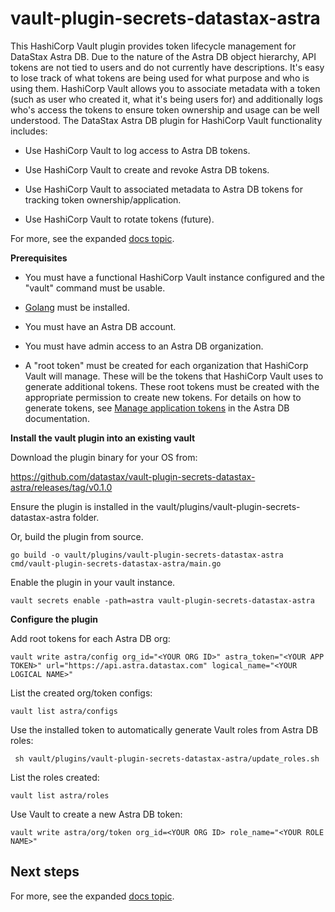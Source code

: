 
# vault-plugin-secrets-datastax-astra

This HashiCorp Vault plugin provides token lifecycle management for DataStax Astra DB. Due to the nature of the Astra DB object hierarchy, API tokens are not tied to users and do not currently have descriptions. It's easy to lose track of what tokens are being used for what purpose and who is using them. HashiCorp Vault allows you to associate metadata with a token (such as user who created it, what it's being users for) and additionally logs who's access the tokens to ensure token ownership and usage can be well understood. The DataStax Astra DB plugin for HashiCorp Vault functionality includes:

-   Use HashiCorp Vault to log access to Astra DB tokens.
    
-   Use HashiCorp Vault to create and revoke Astra DB tokens.
    
-   Use HashiCorp Vault to associated metadata to Astra DB tokens for tracking token ownership/application.
    
-   Use HashiCorp Vault to rotate tokens (future).

For more, see the expanded [docs topic](docs/index.md).

**Prerequisites**

 - You must have a functional HashiCorp Vault instance configured and the "vault" command must be usable. 
 
 - [Golang](https://go.dev/doc/install) must be installed.
 
 - You must have an Astra DB account.
 
 - You must have admin access to an Astra DB organization.
   
 - A "root token" must be created for each organization that HashiCorp Vault will manage. These will be the tokens that HashiCorp Vault uses to generate additional tokens. These root tokens must be created with the appropriate permission to create new tokens. For details on how to generate tokens, see [Manage application tokens](https://docs.datastax.com/en/astra/docs/manage/org/manage-tokens.html) in the Astra DB documentation. 

**Install the vault plugin into an existing vault**

Download the plugin binary for your OS from:

https://github.com/datastax/vault-plugin-secrets-datastax-astra/releases/tag/v0.1.0

Ensure the plugin is installed in the vault/plugins/vault-plugin-secrets-datastax-astra folder.

Or, build the plugin from source.

    go build -o vault/plugins/vault-plugin-secrets-datastax-astra cmd/vault-plugin-secrets-datastax-astra/main.go

Enable the plugin in your vault instance.

    vault secrets enable -path=astra vault-plugin-secrets-datastax-astra

**Configure the plugin**

Add root tokens for each Astra DB org:

    vault write astra/config org_id="<YOUR ORG ID>" astra_token="<YOUR APP TOKEN>" url="https://api.astra.datastax.com" logical_name="<YOUR LOGICAL NAME>"

List the created org/token configs:

    vault list astra/configs

Use the installed token to automatically generate Vault roles from Astra DB roles:

     sh vault/plugins/vault-plugin-secrets-datastax-astra/update_roles.sh

List the roles created:

    vault list astra/roles

Use Vault to create a new Astra DB token:

    vault write astra/org/token org_id=<YOUR ORG ID> role_name="<YOUR ROLE NAME>"

## Next steps

For more, see the expanded [docs topic](docs/index.md).
